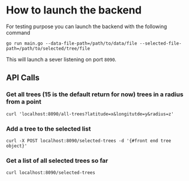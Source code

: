 # How to launch the backend

For testing purpose you can launch the backend with the following command

```
go run main.go --data-file-path=/path/to/data/file --selected-file-path=/path/to/selected/tree/file
```

This will launch a sever listening on port `8090`.

## API Calls

### Get all trees (15 is the default return for now) trees in a radius from a point
```
curl 'localhost:8090/all-trees?latitude=x&longitutde=y&radius=z'
```

### Add a tree to the selected list
```
curl -X POST localhost:8090/selected-trees -d '{#front end tree object}'
```

### Get a list of all selected trees so far
```
curl localhost:8090/selected-trees
```
